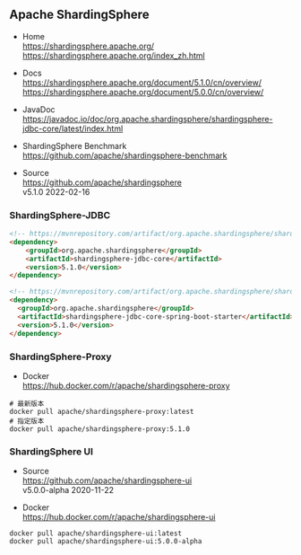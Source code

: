 
## Apache ShardingSphere

- Home  
  https://shardingsphere.apache.org/  
  https://shardingsphere.apache.org/index_zh.html

- Docs  
  https://shardingsphere.apache.org/document/5.1.0/cn/overview/  
  https://shardingsphere.apache.org/document/5.0.0/cn/overview/  

- JavaDoc  
  https://javadoc.io/doc/org.apache.shardingsphere/shardingsphere-jdbc-core/latest/index.html

- ShardingSphere Benchmark  
  https://github.com/apache/shardingsphere-benchmark

- Source  
  https://github.com/apache/shardingsphere  
  v5.1.0 2022-02-16

### ShardingSphere-JDBC

```html
<!-- https://mvnrepository.com/artifact/org.apache.shardingsphere/shardingsphere-jdbc-core -->
<dependency>
    <groupId>org.apache.shardingsphere</groupId>
    <artifactId>shardingsphere-jdbc-core</artifactId>
    <version>5.1.0</version>
</dependency>

<!-- https://mvnrepository.com/artifact/org.apache.shardingsphere/shardingsphere-jdbc-core-spring-boot-starter -->
<dependency>
  <groupId>org.apache.shardingsphere</groupId>
  <artifactId>shardingsphere-jdbc-core-spring-boot-starter</artifactId>
  <version>5.1.0</version>
</dependency>
```

### ShardingSphere-Proxy

- Docker  
  https://hub.docker.com/r/apache/shardingsphere-proxy
```shell
# 最新版本
docker pull apache/shardingsphere-proxy:latest
# 指定版本
docker pull apache/shardingsphere-proxy:5.1.0
```

### ShardingSphere UI

- Source  
  https://github.com/apache/shardingsphere-ui  
  v5.0.0-alpha 2020-11-22

- Docker  
  https://hub.docker.com/r/apache/shardingsphere-ui
```shell
docker pull apache/shardingsphere-ui:latest
docker pull apache/shardingsphere-ui:5.0.0-alpha
```
